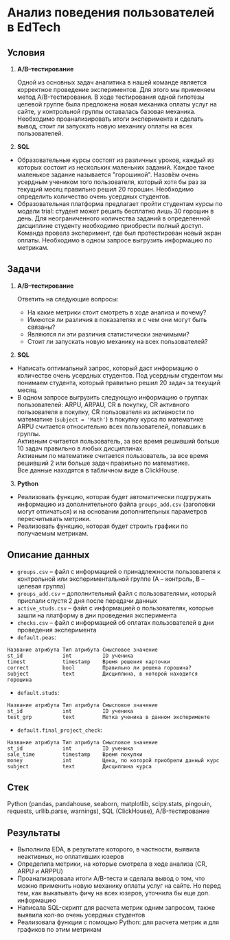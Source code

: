 # Анализ поведения пользователей в EdTech

## Условия

1. **A/B–тестирование**

   Одной из основных задач аналитика в нашей команде является корректное проведение экспериментов. Для этого мы применяем метод A/B-тестирования. В ходе тестирования одной гипотезы целевой группе была предложена новая механика оплаты услуг на сайте, у контрольной группы оставалась базовая механика. Необходимо проанализировать итоги эксперимента и сделать вывод, стоит ли запускать новую механику оплаты на всех пользователей.
3. **SQL**
- Образовательные курсы состоят из различных уроков, каждый из которых состоит из нескольких маленьких заданий. Каждое такое маленькое задание называется "горошиной". Назовём очень усердным учеником того пользователя, который хотя бы раз за текущий месяц правильно решил 20 горошин. Необходимо определить количество очень усердных студентов.
- Образовательная платформа предлагает пройти студентам курсы по модели trial: студент может решить бесплатно лишь 30 горошин в день. Для неограниченного количества заданий в определенной дисциплине студенту необходимо приобрести полный доступ. Команда провела эксперимент, где был протестирован новый экран оплаты. Необходимо в одном запросе выгрузить информацию по метрикам.

## Задачи

1. **A/B–тестирование**

   Ответить на следующие вопросы:
   - На какие метрики стоит смотреть в ходе анализа и почему?
   - Имеются ли различия в показателях и с чем они могут быть связаны?
   - Являются ли эти различия статистически значимыми?
   - Стоит ли запускать новую механику на всех пользователей?
2. **SQL**
- Написать оптимальный запрос, который даст информацию о количестве очень усердных студентов. Под усердным студентом мы понимаем студента, который правильно решил 20 задач за текущий месяц.
- В одном запросе выгрузить следующую информацию о группах пользователей: ARPU, ARPAU, CR в покупку, CR активного пользователя в покупку, CR пользователя из активности по математике (`subject = 'Math'`) в покупку курса по математике<br>
ARPU считается относительно всех пользователей, попавших в группы.<br>
Активным считается пользователь, за все время решивший больше 10 задач правильно в любых дисциплинах.<br>
Активным по математике считается пользователь, за все время решивший 2 или больше задач правильно по математике.<br>
Все данные находятся в табличном виде в ClickHouse.
3. **Python**
- Реализовать функцию, которая будет автоматически подгружать информацию из дополнительного файла `groups_add.csv` (заголовки могут отличаться) и на основании дополнительных параметров пересчитывать метрики.
- Реализовать функцию, которая будет строить графики по получаемым метрикам.

## Описание данных

- `groups.csv` – файл с информацией о принадлежности пользователя к контрольной или экспериментальной группе (А – контроль, B – целевая группа)
- `groups_add.csv` – дополнительный файл с пользователями, который прислали спустя 2 дня после передачи данных
- `active_studs.csv` – файл с информацией о пользователях, которые зашли на платформу в дни проведения эксперимента
- `checks.csv` – файл с информацией об оплатах пользователей в дни проведения эксперимента
- `default.peas`:
```
Название атрибута Тип атрибута Смысловое значение
st_id	          int          ID ученика
timest            timestamp    Время решения карточки
correct           bool         Правильно ли решена горошина?
subject           text         Дисциплина, в которой находится горошина
```
- `default.studs`:
```
Название атрибута Тип атрибута Смысловое значение
st_id	          int          ID ученика
test_grp          text         Метка ученика в данном эксперименте
```
- `default.final_project_check`:
```
Название атрибута Тип атрибута Смысловое значение
st_id	          int          ID ученика
sale_time         timestamp    Время покупки
money             int          Цена, по которой приобрели данный курс
subject           text         Дисциплина курса
```

## Стек

Python (pandas, pandahouse, seaborn, matplotlib, scipy.stats, pingouin, requests, urllib.parse, warnings), SQL (ClickHouse), A/B-тестирование

## Результаты

- Выполнила EDA, в результате которого, в частности, выявила неактивных, но оплативших юзеров
- Определила метрики, на которые смотрела в ходе анализа (CR, ARPU и ARPPU)
- Проанализировала итоги A/B-теста и сделала вывод о том, что можно применить новую механику оплаты услуг на сайте. Но перед тем, как выкатывать фичу на всех юзеров, уточнила бы еще доп. информацию
- Написала SQL-скрипт для расчета метрик одним запросом, также выявила кол-во очень усердных студентов
- Реализовала функции с помощью Python: для расчета метрик и для графиков по этим метрикам
